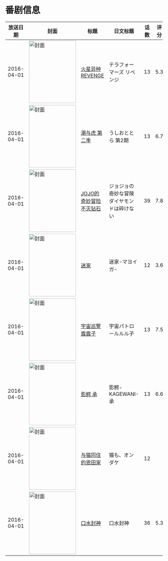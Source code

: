 # 番剧信息

|放送日期|封面|标题|日文标题|话数|评分|评分人数|
|---|---|---|---|---|---|---|
|2016-04-01|<img src="//lain.bgm.tv/pic/cover/c/76/b7/143558_oiPLt.jpg" alt="封面" style="width:150px;height:200px;object-fit:cover;">|[火星异种 REVENGE](https://bangumi.tv/subject/143558)|テラフォーマーズ リベンジ|13|5.3|609人评分|
|2016-04-01|<img src="//lain.bgm.tv/pic/cover/c/82/f7/143740_JsEcq.jpg" alt="封面" style="width:150px;height:200px;object-fit:cover;">|[潮与虎 第二季](https://bangumi.tv/subject/143740)|うしおととら 第2期|13|6.7|447人评分|
|2016-04-01|<img src="//lain.bgm.tv/pic/cover/c/d0/d5/150490_h8ffV.jpg" alt="封面" style="width:150px;height:200px;object-fit:cover;">|[JOJO的奇妙冒险 不灭钻石](https://bangumi.tv/subject/150490)|ジョジョの奇妙な冒険 ダイヤモンドは砕けない|39|7.8|11263人评分|
|2016-04-01|<img src="//lain.bgm.tv/pic/cover/c/c0/fc/163046_YU34C.jpg" alt="封面" style="width:150px;height:200px;object-fit:cover;">|[迷家](https://bangumi.tv/subject/163046)|迷家-マヨイガ-|12|3.6|4470人评分|
|2016-04-01|<img src="//lain.bgm.tv/pic/cover/c/eb/e9/168204_Mymk9.jpg" alt="封面" style="width:150px;height:200px;object-fit:cover;">|[宇宙巡警露露子](https://bangumi.tv/subject/168204)|宇宙パトロールルル子|13|7.5|4522人评分|
|2016-04-01|<img src="//lain.bgm.tv/pic/cover/c/e7/87/168559_G8Sp1.jpg" alt="封面" style="width:150px;height:200px;object-fit:cover;">|[影鳄 承](https://bangumi.tv/subject/168559)|影鰐-KAGEWANI-承|13|6.6|461人评分|
|2016-04-01|<img src="//lain.bgm.tv/pic/cover/c/fe/6d/175254_65825.jpg" alt="封面" style="width:150px;height:200px;object-fit:cover;">|[与猫同住的恩田家](https://bangumi.tv/subject/175254)|猫も、オンダケ|12|||
|2016-04-01|<img src="//lain.bgm.tv/pic/cover/c/15/a9/176543_YVJ4Z.jpg" alt="封面" style="width:150px;height:200px;object-fit:cover;">|[口水封神](https://bangumi.tv/subject/176543)|口水封神|36|5.3|19人评分|

